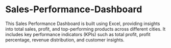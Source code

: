 # Sales-Performance-Dashboard
This Sales Performance Dashboard is built using Excel, providing insights into total sales, profit, and top-performing products across different cities. It includes key performance indicators (KPIs) such as total profit, profit percentage, revenue distribution, and customer insights.
